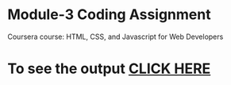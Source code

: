 

# Module-3 Coding Assignment

Coursera course: HTML, CSS, and Javascript for Web Developers

# To see the output [CLICK HERE](https://bashirandhawa.github.io/module3-solution/Users/KS%20Randhawa/Desktop/Assignments/module%203/index.html)

